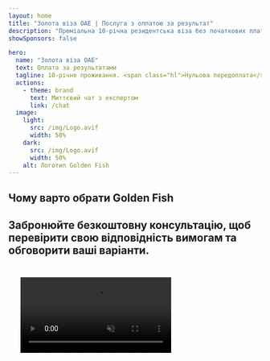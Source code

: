 ```yaml
---
layout: home
title: "Золота віза ОАЕ | Послуга з оплатою за результат"
description: "Преміальна 10-річна резидентська віза без початкових платежів - оплачуйте лише після затвердження. Повне управління заявкою з 98% успішністю. Безкоштовне оновлення, лише державні збори."
showSponsors: false

hero:
  name: "Золота віза ОАЕ"
  text: Оплата за результатами
  tagline: 10-річне проживання. <span class="hl">Нульова передоплата</span> - оплачуйте лише після затвердження. 98% успішність.
  actions:
    - theme: brand
      text: Миттєвий чат з експертом
      link: /chat
  image:
    light:
      src: /img/Logo.avif
      width: 50%
    dark:
      src: /img/Logo.avif
      width: 50%
    alt: Логотип Golden Fish
---
```


<FeatureCards :features="[
  {
    title: 'Переваги золотої візи ОАЕ',
    items: [
      'Термін дії 10 років з можливістю поновлення за умови дотримання кваліфікаційних вимог',
      '**Не потрібно в\'їжджати в ОАЕ кожні 6 місяців**',
      'Дозволено 100% власності бізнесу',
      'Спонсорування членів сім\'ї та необмеженої кількості домашнього персоналу',
      'Спонсорування дітей до 25 років',
      'Спонсорування батьків включено',
      'Не потрібен спонсор або роботодавець'
    ],
    linkText: 'Learn more',
    link: '../../company-registration/golden-visa#key-benefits-of-the-uae-golden-visa',
    icon: {
      light: '/img/iStock-1785818081.avif',
      dark: '/img/iStock-1203821481.avif',
      alt: 'Візові послуги',
      width: '100%'
    }
  },
  {
    title: 'Як отримати золоту візу ОАЕ',
    // details: 'Choose your qualification path:',
    items: [
      'Інвестиції в нерухомість ОАЕ на суму AED 2M',
      'Депозит у інвестиційні фонди ОАЕ на суму AED 2M',
      'Бізнес з капіталом AED 2M',
      'Щорічний внесок у FTA у розмірі AED 250K',
      'Кваліфіковані фахівці',
      'Талановиті генії'
    ],
    linkText: 'Learn more',
    link: '../../company-registration/golden-visa#uae-golden-visa-eligibility-and-requirements',
    icon: {
      light: '/img/iStock-1333000394.avif',
      dark: '/img/iStock-584576538.avif',
      alt: 'Візові послуги',
      width: '10%'
    }
  },
  {
    title: 'Процес отримання золотої візи',
    bullet: '✓',
    items: [
      'Початкова оцінка відповідності',
      'Підготовка та перевірка документів',
      'Медичний огляд та біометрія',
      'Подання та обробка заявки',
      'Видача Emirates ID та візи',
      'Спонсорування сімейної візи (за бажанням)'
    ],
    linkText: 'Learn more',
    link: '../../company-registration/golden-visa#uae-golden-visa-application-process',
    icon: {
      light: '/img/ILONMASKID.webp',
      dark: '/img/ILONMASKID.webp',
      alt: 'Візові послуги',
      width: '100%'
    }
  }
]" />

## Чому варто обрати Golden Fish

<BenefitsList :features="[
  {
    icon: '🏢',
    title: 'Місцева експертиза в ОАЕ',
    text: 'Спеціалізовані експерти в Дубаї надають професійну підтримку на кожному етапі процесу.'
  },
  {
    icon: '📊',
    title: 'Доведена успішність',
    text: 'Понад 90% схвалень із сотнями віз, банківських рахунків та реєстрацій компаній, оформлених через наш преміум-сервіс.'
  },
  {
    icon: '💸',
    title: '**Оплата за результат**',
    text: '[Платіть тільки після схвалення](/uae-business/benefits/success-based-fees). Повна прозорість без прихованих витрат.'
  },
]" />

## Забронюйте безкоштовну консультацію, щоб перевірити свою відповідність вимогам та обговорити ваші варіанти.

<video  autoplay muted playsinline style="padding: 24px" >
  <source src="/img/iStock-2185912341.mp4" type="video/mp4">
</video>

<ContactForm buttonText="Поговорити з експертом" />

<!-- <ImageGrid :images="[
  { src: '/img/ILONMASKID.webp', href: './immigration.md', alt: 'Імміграція до ОАЕ' },
  { src: '/img/ILONMASKID.webp', href: './immigration.md', alt: 'Імміграція до ОАЕ' },
]"/> -->
